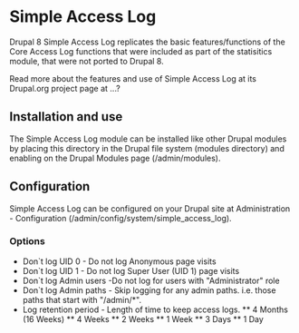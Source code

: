 # Simple Access Log
Drupal 8 Simple Access Log replicates the basic features/functions of the Core Access Log functions that were included as part of the statisitics module, that were not ported to Drupal 8.

Read more about the features and use of Simple Access Log at its Drupal.org project page at ...?

## Installation and use

The Simple Access Log module can be installed like other Drupal modules by placing this directory
in the Drupal file system (modules directory) and enabling on
the Drupal Modules page (/admin/modules).


## Configuration

Simple Access Log can be configured on your Drupal site at Administration - Configuration (/admin/config/system/simple_access_log).

### Options
* Don`t log UID 0 - Do not log Anonymous page visits
* Don`t log UID 1 - Do not log Super User (UID 1) page visits
* Don`t log Admin users -Do not log for users with "Administrator" role
* Don`t log Admin paths - Skip logging for any admin paths. i.e. those paths that start with "/admin/*".
* Log retention period - Length of time to keep access logs.
** 4 Months (16 Weeks)
** 4 Weeks
** 2 Weeks
** 1 Week
** 3 Days
** 1 Day
